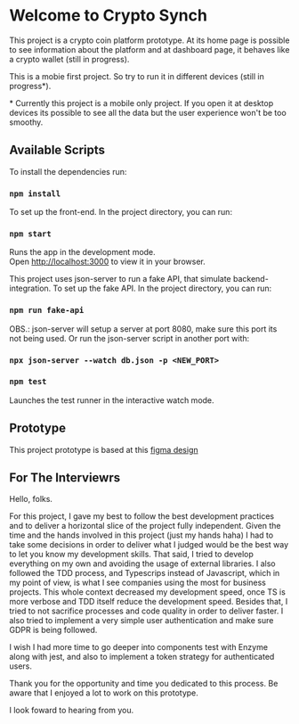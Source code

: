 # Welcome to Crypto Synch

This project is a crypto coin platform prototype. At its home page is possible to see information about the platform and at dashboard page, it behaves like a crypto wallet (still in progress).

This is a mobie first project. So try to run it in different devices (still in progress*).

\* Currently this project is a mobile only project. If you open it at desktop devices its possible to see all the data but the user experience won't be too smoothy. 

## Available Scripts

To install the dependencies run:

### `npm install`

To set up the front-end. In the project directory, you can run:

### `npm start`

Runs the app in the development mode.\
Open [http://localhost:3000](http://localhost:3000) to view it in your browser.

This project uses json-server to run a fake API, that simulate backend-integration. 
To set up the fake API. In the project directory, you can run:

### `npm run fake-api`

OBS.: json-server will setup a server at port 8080, make sure this port its not being used. Or run the json-server script in another port with:

### `npx json-server --watch db.json -p <NEW_PORT>`

### `npm test`

Launches the test runner in the interactive watch mode.

## Prototype

This project prototype is based at this [figma design](https://www.figma.com/file/B8scopEM014WR4Oh58UaDb/%5BEduSynch%5D--Front-End-Test?node-id=1%3A528&t=lS8okgm2HwXA52eb-0) 

## For The Interviewrs

Hello, folks.

For this project, I gave my best to follow the best development practices and to deliver a horizontal slice of the project fully independent. Given the time and the hands involved in this project (just my hands haha) I had to take some decisions in order to deliver what I judged would be the best way to let you know my development skills.
That said, I tried to develop everything on my own and avoiding the usage of external libraries. I also followed the TDD process, and Typescrips instead of Javascript, which in my point of view, is what I see companies using the most for business projects. This whole context decreased my development speed, once TS is more verbose and TDD itself reduce the development speed. Besides that, I tried to not sacrifice processes and code quality in order to deliver faster. I also tried to implement a very simple user authentication and make sure GDPR is being followed.

I wish I had more time to go deeper into components test with Enzyme along with jest, and also to implement a token strategy for authenticated users.

Thank you for the opportunity and time you dedicated to this process. Be aware that I enjoyed a lot to work on this prototype.

I look foward to hearing from you.
